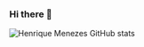 ### Hi there 👋

<!--
**HenriqueDMenezes/HenriqueDMenezes** is a ✨ _special_ ✨ repository because its `README.md` (this file) appears on your GitHub profile.

Here are some ideas to get you started:

- 🔭 I’m currently working on ...
- 🌱 I’m currently learning ...
- 👯 I’m looking to collaborate on ...
- 🤔 I’m looking for help with ...
- 💬 Ask me about ...
- 📫 How to reach me: ...
- 😄 Pronouns: ...
- ⚡ Fun fact: ...
-->

![Henrique Menezes GitHub stats](https://github-readme-stats.vercel.app/api?username=HenriqueDMenezes&show_icons=true&theme=Customizing_stats_card
)

